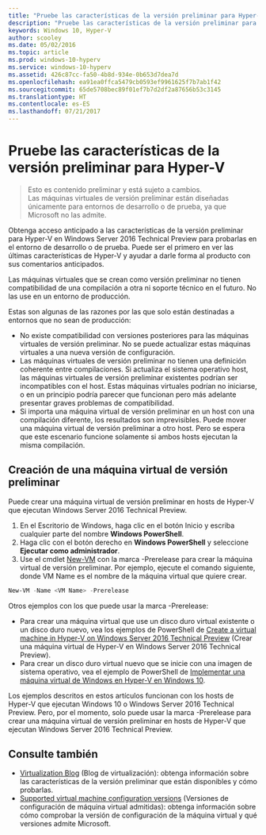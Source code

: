 ```yaml
---
title: "Pruebe las características de la versión preliminar para Hyper-V"
description: "Pruebe las características de la versión preliminar para Hyper-V"
keywords: Windows 10, Hyper-V
author: scooley
ms.date: 05/02/2016
ms.topic: article
ms.prod: windows-10-hyperv
ms.service: windows-10-hyperv
ms.assetid: 426c87cc-fa50-4b8d-934e-0b653d7dea7d
ms.openlocfilehash: ea91ea0ffca5479cb0593ef9961625f7b7ab1f42
ms.sourcegitcommit: 65de5708bec89f01ef7b7d2df2a87656b53c3145
ms.translationtype: HT
ms.contentlocale: es-ES
ms.lasthandoff: 07/21/2017
---
```

# Pruebe las características de la versión preliminar para Hyper-V

> Esto es contenido preliminar y está sujeto a cambios.  
  Las máquinas virtuales de versión preliminar están diseñadas únicamente para entornos de desarrollo o de prueba, ya que Microsoft no las admite.

Obtenga acceso anticipado a las características de la versión preliminar para Hyper-V en Windows Server 2016 Technical Preview para probarlas en el entorno de desarrollo o de prueba. Puede ser el primero en ver las últimas características de Hyper-V y ayudar a darle forma al producto con sus comentarios anticipados.

Las máquinas virtuales que se crean como versión preliminar no tienen compatibilidad de una compilación a otra ni soporte técnico en el futuro.  No las use en un entorno de producción.

Estas son algunas de las razones por las que solo están destinadas a entornos que no sean de producción:

* No existe compatibilidad con versiones posteriores para las máquinas virtuales de versión preliminar. No se puede actualizar estas máquinas virtuales a una nueva versión de configuración.
* Las máquinas virtuales de versión preliminar no tienen una definición coherente entre compilaciones. Si actualiza el sistema operativo host, las máquinas virtuales de versión preliminar existentes podrían ser incompatibles con el host. Estas máquinas virtuales podrían no iniciarse, o en un principio podría parecer que funcionan pero más adelante presentar graves problemas de compatibilidad.
* Si importa una máquina virtual de versión preliminar en un host con una compilación diferente, los resultados son imprevisibles. Puede mover una máquina virtual de versión preliminar a otro host. Pero se espera que este escenario funcione solamente si ambos hosts ejecutan la misma compilación.

## Creación de una máquina virtual de versión preliminar

Puede crear una máquina virtual de versión preliminar en hosts de Hyper-V que ejecutan Windows Server 2016 Technical Preview.

1. En el Escritorio de Windows, haga clic en el botón Inicio y escriba cualquier parte del nombre **Windows PowerShell**.
2. Haga clic con el botón derecho en **Windows PowerShell** y seleccione **Ejecutar como administrador**.
3. Use el cmdlet [New-VM](https://technet.microsoft.com/library/hh848537.aspx) con la marca -Prerelease para crear la máquina virtual de versión preliminar. Por ejemplo, ejecute el comando siguiente, donde VM Name es el nombre de la máquina virtual que quiere crear.

``` PowerShell
New-VM -Name <VM Name> -Prerelease
```
Otros ejemplos con los que puede usar la marca -Prerelease:
 - Para crear una máquina virtual que use un disco duro virtual existente o un disco duro nuevo, vea los ejemplos de PowerShell de [Create a virtual machine in Hyper-V on Windows Server 2016 Technical Preview](https://technet.microsoft.com/library/mt126140.aspx#BKMK_PowerShell) (Crear una máquina virtual de Hyper-V en Windows Server 2016 Technical Preview).
 - Para crear un disco duro virtual nuevo que se inicie con una imagen de sistema operativo, vea el ejemplo de PowerShell de [Implementar una máquina virtual de Windows en Hyper-V en Windows 10](https://msdn.microsoft.com/en-us/virtualization/hyperv_on_windows/quick_start/walkthrough_create_vm).

 Los ejemplos descritos en estos artículos funcionan con los hosts de Hyper-V que ejecutan Windows 10 o Windows Server 2016 Technical Preview. Pero, por el momento, solo puede usar la marca -Prerelease para crear una máquina virtual de versión preliminar en hosts de Hyper-V que ejecutan Windows Server 2016 Technical Preview.

## Consulte también
-  [Virtualization Blog](https://blogs.technet.microsoft.com/virtualization/) (Blog de virtualización): obtenga información sobre las características de la versión preliminar que están disponibles y cómo probarlas.
- [Supported virtual machine configuration versions](https://technet.microsoft.com/library/mt695898.aspx#BKMK_SupportedConfigVersions) (Versiones de configuración de máquina virtual admitidas): obtenga información sobre cómo comprobar la versión de configuración de la máquina virtual y qué versiones admite Microsoft.
